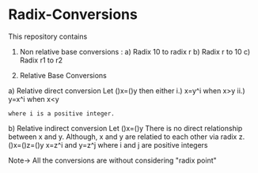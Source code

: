 # Radix-Conversions

This repository contains 

1) Non relative base conversions :
  a) Radix 10 to radix r
  b) Radix r to 10
  c) Radix r1 to r2

2) Relative Base Conversions

  a) Relative direct conversion
  Let ()x=()y
  then either 
    i.)  x=y^i when x>y
    ii.) y=x^i when x<y
    
    where i is a positive integer.
    
    
  b) Relative indirect conversion
  Let ()x=()y
  There is no direct relationship between x and y.
  Although, x and y are relatied to each other via radix z.
  ()x=()z=()y
  x=z^i and y=z^j
    where i and j are positive integers
  
  
  Note-> All the conversions are without considering "radix point"


